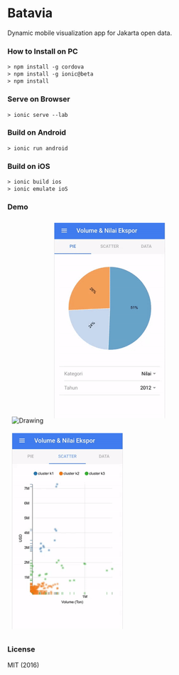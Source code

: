 # Batavia

Dynamic mobile visualization app for Jakarta open data.

### How to Install on PC
```
> npm install -g cordova
> npm install -g ionic@beta
> npm install
```

### Serve on Browser
```
> ionic serve --lab
```

### Build on Android
```
> ionic run android
```

### Build on iOS
```
> ionic build ios
> ionic emulate ioS
```

### Demo

<style>
img {
  padding: 10px
}
</style>

<div style="display:inline">
<img src="demo/gif1.gif" alt="Drawing" style="width: 250px;"/>

<img src="demo/gif2.gif" alt="Drawing" style="width: 250px;"/>

<img src="demo/gif3.gif" alt="Drawing" style="width: 250px;"/>
</div>

### License
MIT (2016)

